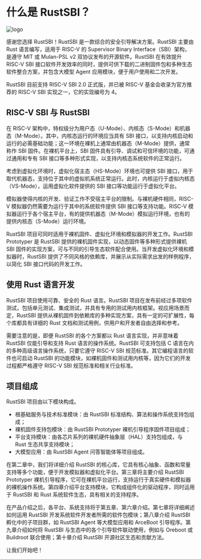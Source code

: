 # 什么是 RustSBI？

![logo](https://avatars.githubusercontent.com/u/85245528?s=400)

感谢您选择 RustSBI！RustSBI 是一款综合的安全引导解决方案。RustSBI 主要由 Rust 语言编写，适用于 RISC-V 的 Supervisor Binary Interface（SBI）架构，是遵守 MIT 或 Mulan-PSL v2 双协议发布的开源软件。RustSBI 在有效提升 RISC-V SBI 接口软件开发效率的同时，提供可供下载的二进制固件包和多种生态软件整合方案，并包含大模型 Agent 应用模块，便于用户使用和二次开发。

RustSBI 目前支持 RISC-V SBI 2.0 正式版，并已被 RISC-V 基金会收录为官方推荐的 RISC-V SBI 实现之一，它的实现编号为 4。

## RISC-V SBI 与 RustSBI

在 RISC-V 架构中，特权级分为用户态（U-Mode）、内核态（S-Mode）和机器态（M-Mode）。其中，内核态运行的环境应当具有 SBI 接口，以支持内核启动和运行的必需基础功能；这一环境在裸机上通常由机器态（M-Mode）提供，通常称作 SBI 固件。在裸机平台上，SBI 固件具有引导、调试和可信环境的功能，可通过通用和专有 SBI 接口等多种形式实现，以支持内核态系统软件的正常运行。

考虑到虚拟化环境时，虚拟化宿主态（HS-Mode）环境也可提供 SBI 接口，用于取代机器态，支持位于其中的虚拟机系统正常运行。此时，内核运行于虚拟内核态（VS-Mode），运用虚拟化软件提供的 SBI 接口等功能运行于虚拟化平台。

模拟器使得内核的开发、验证工作不受宿主平台的限制。与裸机硬件相同，RISC-V 模拟器仍然需要为运行于其中的系统软件提供 SBI 接口等支持功能。RISC-V 模拟器运行于各个宿主平台，有的提供机器态（M-Mode）模拟运行环境，也有的提供内核态（S-Mode）运行环境。

RustSBI 项目可同时适用于裸机固件、虚拟化环境和模拟器的开发工作。RustSBI Prototyper 是 RustSBI 提供的裸机固件实现，以动态固件等多种形式提供裸机 SBI 固件的实现方案，可与不同的引导生态软件配合使用。当开发虚拟化环境和模拟器时，RustSBI 提供了不同风格的依赖库，并展示从实际需求出发的样例程序，以简化 SBI 接口代码的开发工作。

## 使用 Rust 语言开发

RustSBI 项目使用可靠、安全的 Rust 语言。RustSBI 项目在发布前经过多项软件测试，包括单元测试、集成测试，并具有专用的测试用内核框架。视应用场景而定，RustSBI 提供从裸机固件到依赖库的多种实现方案，具有一定的可扩展性，每个库都具有详细的 Rust 文档和测试用例，供用户和开发者自由选择和参考。

需要注意的是，即便 RustSBI 的各个方案都以 Rust 语言实现，并非意味着 RustSBI 仅能引导和支持 Rust 语言的操作系统。RustSBI 可支持包括 C 语言在内的多种高级语言操作系统，只要它遵守 RISC-V SBI 规范标准。其它编程语言的软件也可启动 RustSBI 的功能模块，如裸机固件和测试用内核等，因为它们的开发过程都严格遵守 RISC-V SBI 规范标准和相关行业标准。

## 项目组成

RustSBI 项目由以下模块构成。

- 根基础服务与技术标准模块：由 RustSBI 标准结构、算法和操作系统支持包组成；
- 裸机固件支持包模块：由 RustSBI Prototyper 裸机引导程序固件项目组成；
- 平台支持模块：由各芯片系列的裸机硬件抽象层（HAL）支持包组成，与 Rust 生态共享支持模块；
- 大模型应用：由 RustSBI Agent 问答智能体等项目组成。

在第二章中，我们将详细介绍 RustSBI 的核心库，它具有核心抽象、函数和常量支持等多个功能，便于开发模拟器和虚拟化平台。第三章将主要介绍 RustSBI Prototyper 裸机引导程序，它可在裸机平台运行，支持运行于真实硬件和模拟器的裸机操作系统。第四章介绍平台支持模块，它构成组件化的驱动程序，同时运用于 RustSBI 和 Rust 系统软件生态，具有相关的支持程序。

在产品介绍之后，各平台、系统支持将于第五章、第六章介绍。第七章将详细阐述如何运用 RustSBI 开发系统软件开发者所需的软件包模块；第八章介绍 RustSBI 孵化中的子项目群，如 RustSBI Agent 等大模型应用和 ArceBoot 引导程序。第九章介绍如何将 RustSBI 与生态中的各个引导软件联动使用，例如与 Oreboot 或 Buildroot 联合使用；第十章介绍 RustSBI 开源社区生态和贡献方法。

让我们开始吧！
